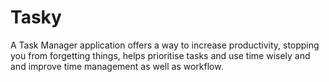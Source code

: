# Tasky

A Task Manager application offers a way to increase productivity, stopping you from forgetting things, helps prioritise tasks and use time wisely and and improve time management as well as workflow.
